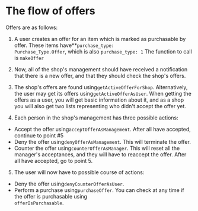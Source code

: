 The flow of offers
=============
Offers are as follows:

1. A user creates an offer for an item which is marked as purchasable by offer. These items have**<code>purchase_type:
   Purchase_Type.Offer</code>, which is also <code>purchase_type: 1</code>
   The function to call is <code>makeOffer</code>


2. Now, all of the shop's management should have received a notification that there is a new offer, and that they should
   check the shop's offers.


3. The shop's offers are found using<code>getActiveOfferForShop</code>. Alternatively, the user may get its offers
   using<code>getActiveOfferAsUser</code>. When getting the offers as a user, you will get basic information about it,
   and as a shop you will also get two lists representing who didn't accept the offer yet.


4. Each person in the shop's management has three possible actions:

- Accept the offer using<code>acceptOfferAsManagement</code>. After all have accepted, continue to point #5
- Deny the offer using<code>denyOfferAsManagement</code>. This will terminate the offer.
- Counter the offer using<code>counterOfferAsManager</code>. This will reset all the manager's acceptances, and they
  will have to reaccept the offer. After all have accepted, go to point 5.


5. The user will now have to possible course of actions:

- Deny the offer using<code>denyCounterOfferAsUser</code>.
- Perform a purchase using<code>purchaseOffer</code>. You can check at any time if the offer is purchasable using<code>
  offerIsPurchasable</code>.
